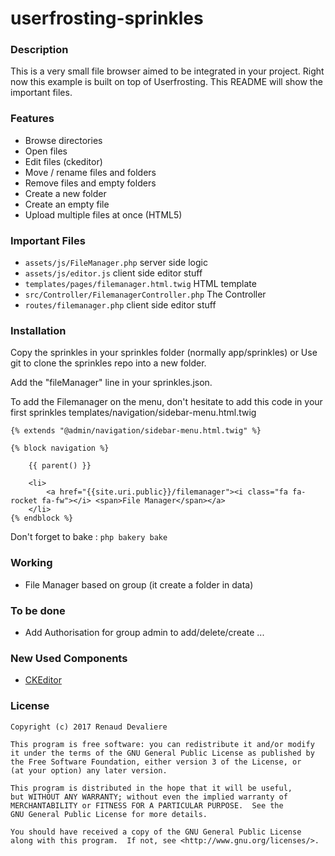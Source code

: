 # userfrosting-sprinkles

### Description
This is a very small file browser aimed to be integrated in your project. Right
now this example is built on top of Userfrosting. This README will show
the important files.

### Features
 - Browse directories
 - Open files
 - Edit files (ckeditor)
 - Move / rename files and folders
 - Remove files and empty folders
 - Create a new folder
 - Create an empty file
 - Upload multiple files at once (HTML5)

### Important Files
 - `assets/js/FileManager.php` server side logic
  - `assets/js/editor.js` client side editor stuff
 - `templates/pages/filemanager.html.twig` HTML template
 - `src/Controller/FilemanagerController.php` The Controller
 - `routes/filemanager.php` client side editor stuff

### Installation

Copy the sprinkles in your sprinkles folder (normally app/sprinkles) or Use git to clone the sprinkles repo into a new folder. 

Add the "fileManager" line in your sprinkles.json.

To add the Filemanager on the menu, don't hesitate to add this code in your first sprinkles templates/navigation/sidebar-menu.html.twig
```
{% extends "@admin/navigation/sidebar-menu.html.twig" %}

{% block navigation %}
    
    {{ parent() }}
    
    <li>
        <a href="{{site.uri.public}}/filemanager"><i class="fa fa-rocket fa-fw"></i> <span>File Manager</span></a>
    </li>
{% endblock %}
```

Don't forget to bake : ```php bakery bake```

### Working

- File Manager based on group (it create a folder in data)

### To be done

- Add Authorisation for group admin to add/delete/create ...


### New Used Components
 - [CKEditor](http://ckeditor.com/)


### License

    Copyright (c) 2017 Renaud Devaliere

    This program is free software: you can redistribute it and/or modify
    it under the terms of the GNU General Public License as published by
    the Free Software Foundation, either version 3 of the License, or
    (at your option) any later version.

    This program is distributed in the hope that it will be useful,
    but WITHOUT ANY WARRANTY; without even the implied warranty of
    MERCHANTABILITY or FITNESS FOR A PARTICULAR PURPOSE.  See the
    GNU General Public License for more details.

    You should have received a copy of the GNU General Public License
    along with this program.  If not, see <http://www.gnu.org/licenses/>.
